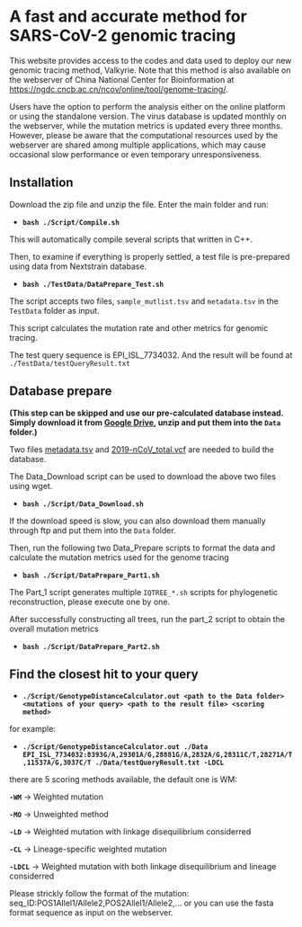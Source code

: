 # A fast and accurate method for SARS-CoV-2 genomic tracing

This website provides access to the codes and data used to deploy our new genomic tracing method, Valkyrie. Note that this method is also available on the webserver of China National Center for Bioinformation at https://ngdc.cncb.ac.cn/ncov/online/tool/genome-tracing/.

Users have the option to perform the analysis either on the online platform or using the standalone version. The virus database is updated monthly on the webserver, while the mutation metrics is updated every three months. However, please be aware that the computational resources used by the webserver are shared among multiple applications, which may cause occasional slow performance or even temporary unresponsiveness.

## Installation

Download the zip file and unzip the file. Enter the main folder and run:

- **`bash ./Script/Compile.sh`**

This will automatically compile several scripts that written in C++.

Then, to examine if everything is properly settled, a test file is pre-prepared using data from Nextstrain database.

- **`bash ./TestData/DataPrepare_Test.sh`**

The script accepts two files, `sample_mutlist.tsv` and `metadata.tsv` in the `TestData` folder as input.

This script calculates the mutation rate and other metrics for genomic tracing.

The test query sequence is EPI_ISL_7734032. And the result will be found at `./TestData/testQueryResult.txt`

## Database prepare

**(This step can be skipped and use our pre-calculated database instead. Simply download it from [Google Drive](https://drive.google.com/drive/folders/1feiqGvoKvP9NDxh__GTdzaMiNpTrpoMR?usp=sharing), unzip and put them into the `Data` folder.)**

Two files [metadata.tsv](https://ngdc.cncb.ac.cn/ncov/genome/export/meta) and [2019-nCoV_total.vcf](https://download.cncb.ac.cn/GVM/Coronavirus/vcf/2019-nCoV_total.vcf.gz) are needed to build the database.

The Data_Download script can be used to download the above two files using wget.

- **`bash ./Script/Data_Download.sh`**

If the download speed is slow, you can also download them manually through ftp and put them into the `Data` folder.

Then, run the following two Data_Prepare scripts to format the data and calculate the mutation metrics used for the genome tracing

- **`bash ./Script/DataPrepare_Part1.sh`**

The Part_1 script generates multiple `IQTREE_*.sh` scripts for phylogenetic reconstruction, please execute one by one.

After successfully constructing all trees, run the part_2 script to obtain the overall mutation metrics

- **`bash ./Script/DataPrepare_Part2.sh`**


    
##  Find the closest hit to your query

- **`./Script/GenotypeDistanceCalculator.out <path to the Data folder> <mutations of your query> <path to the result file> <scoring method>`**

for example:

- **`./Script/GenotypeDistanceCalculator.out ./Data EPI_ISL_7734032:8393G/A,29301A/G,28881G/A,2832A/G,28311C/T,28271A/T,11537A/G,3037C/T ./Data/testQueryResult.txt -LDCL`**

there are 5 scoring methods available, the default one is WM:

**`-WM`** -> Weighted mutation

**`-MO`** -> Unweighted method

**`-LD`** -> Weighted mutation with linkage disequilibrium considerred

**`-CL`** -> Lineage-specific weighted mutation

**`-LDCL`** -> Weighted mutation with both linkage disequilibrium and lineage considerred

Please strickly follow the format of the mutation: seq_ID:POS1Allel1/Allele2,POS2Allel1/Allele2,... or you can use the fasta format sequence as input on the webserver.
